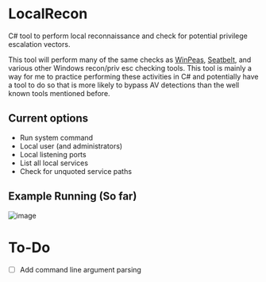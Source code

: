 # LocalRecon
C# tool to perform local reconnaissance and check for potential privilege escalation vectors.

This tool will perform many of the same checks as [WinPeas](https://github.com/carlospolop/PEASS-ng), [Seatbelt](https://github.com/GhostPack/Seatbelt), and various other Windows recon/priv esc checking tools.  This tool is mainly a way for me to practice performing these activities in C# and potentially have a tool to do so that is more likely to bypass AV detections than the well known tools mentioned before.

## Current options
- Run system command
- Local user (and administrators)
- Local listening ports
- List all local services
- Check for unquoted service paths

## Example Running (So far)
![image](https://user-images.githubusercontent.com/58894272/186997857-e67e22fa-bc08-4c96-8917-c67519e98c1d.png)


# To-Do
- [ ] Add command line argument parsing
